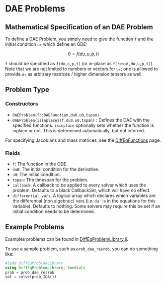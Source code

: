 # DAE Problems

## Mathematical Specification of an DAE Problem

To define a DAE Problem, you simply need to give the function ``f`` and the initial
condition ``u₀`` which define an ODE:

```math
0 = f(du,u,p,t)
```

`f` should be specified as `f(du,u,p,t)` (or in-place as `f(resid,du,u,p,t)`).
Note that we are not limited to numbers or vectors for `u₀`; one is allowed to
provide `u₀` as arbitrary matrices / higher dimension tensors as well.

## Problem Type

### Constructors

- `DAEProblem(f::DAEFunction,du0,u0,tspan)`
- `DAEProblem{isinplace}(f,du0,u0,tspan)` : Defines the DAE with the specified functions.
  `isinplace` optionally sets whether the function is inplace or not. This is
  determined automatically, but not inferred.

For specifying Jacobians and mass matrices, see the
[DiffEqFunctions](http://docs.juliadiffeq.org/latest/features/performance_overloads.html)
page.

### Fields

* `f`: The function in the ODE.
* `du0`: The initial condition for the derivative.
* `u0`: The initial condition.
* `tspan`: The timespan for the problem.
* `callback`: A callback to be applied to every solver which uses the problem.
  Defaults to a black CallbackSet, which will have no effect.
* `differential_vars`: A logical array which declares which variables are the
  differential (non algebraic) vars (i.e. `du'` is in the equations for this
  variable). Defaults to nothing. Some solvers may require this be set if an
  initial condition needs to be determined.

## Example Problems

Examples problems can be found in [DiffEqProblemLibrary.jl](https://github.com/JuliaDiffEq/DiffEqProblemLibrary.jl/blob/master/src/dae_premade_problems.jl).

To use a sample problem, such as `prob_dae_resrob`, you can do something like:

```julia
#]add DiffEqProblemLibrary
using DiffEqProblemLibrary, Sundials
prob = prob_dae_resrob
sol = solve(prob,IDA())
```
